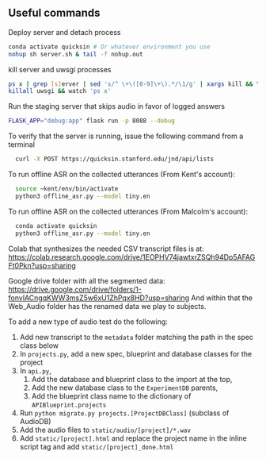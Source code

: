 ## Useful commands
Deploy server and detach process
```bash
conda activate quicksin # Or whatever environment you use
nohup sh server.sh & tail -f nohup.out
```
kill server and uwsgi processes
```bash
ps x | grep [s]erver | sed 's/^ \+\([0-9]\+\).*/\1/g' | xargs kill && \
killall uwsgi && watch 'ps x'
```
Run the staging server that skips audio in favor of logged answers
```bash
FLASK_APP="debug:app" flask run -p 8088 --debug
```

To verify that the server is running, issue the following command from a terminal
```bash
  curl -X POST https://quicksin.stanford.edu/jnd/api/lists
```

To run offline ASR on the collected utterances (From Kent's account):
```bash
  source ~kent/env/bin/activate
  python3 offline_asr.py --model tiny.en
```

To run offline ASR on the collected utterances (From Malcolm's account):
```bash
  conda activate quicksin
  python3 offline_asr.py --model tiny.en
```

Colab that synthesizes the needed CSV transcript files is at:
  https://colab.research.google.com/drive/1EOPHV74jawtxrZSQh94Dp5AFAGFt0Pkn?usp=sharing

Google drive folder with all the segmented data:
  https://drive.google.com/drive/folders/1-fonvIACngqKWW3msZ5w6xU1ZhPqx8HD?usp=sharing
And within that the Web_Audio folder has the renamed data we play to subjects.

To add a new type of audio test do the following:
1. Add new transcript to the `metadata` folder matching the path in the spec class below
2. In `projects.py`, add a new spec, blueprint and database classes for the project
3. In `api.py`, 
    1. Add the database and blueprint class to the import at the top, 
    2. Add the new database class to the `ExperimentDB` parents,
    3. Add the blueprint class name to the dictionary of `APIBlueprint.projects`
4. Run `python migrate.py projects.[ProjectDBClass]` (subclass of AudioDB)
5. Add the audio files to `static/audio/[project]/*.wav`
6. Add `static/[project].html` and replace the project name in the inline script tag and add `static/[project]_done.html`
